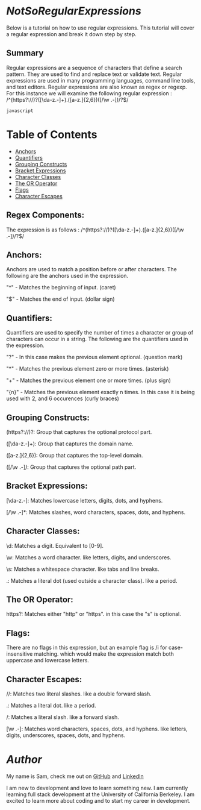 #  *NotSoRegularExpressions*

Below is a tutorial on how to use regular expressions. This tutorial will cover a regular expression and break it down step by step.

## Summary

Regular expressions are a sequence of characters that define a search pattern. They are used to find and replace text or validate text. Regular expressions are used in many programming languages, command line tools, and text editors. Regular expressions are also known as regex or regexp.
For this instance we will examine the following regular expression :
/^(https?:\/\/)?([\da-z\.-]+)\.([a-z\.]{2,6})([\/\w \.-]*)*\/?$/


```javascript```


# Table of Contents

- [Anchors](#anchors)
- [Quantifiers](#quantifiers)
- [Grouping Constructs](#grouping-constructs)
- [Bracket Expressions](#bracket-expressions)
- [Character Classes](#character-classes)
- [The OR Operator](#the-or-operator)
- [Flags](#flags)
- [Character Escapes](#character-escapes)

## **Regex Components:**

The expression is as follows :  /^(https?:\/\/)?([\da-z\.-]+)\.([a-z\.]{2,6})([\/\w \.-]*)*\/?$/

## **Anchors:**

Anchors are used to match a position before or after characters. The following are the anchors used in the expression.

"^" - Matches the beginning of input. (caret)


"$" - Matches the end of input. (dollar sign)


## **Quantifiers:**

Quantifiers are used to specify the number of times a character or group of characters can occur in a string. The following are the quantifiers used in the expression.

"?" - In this case makes the previous element optional. (question mark)


"*" - Matches the previous element zero or more times. (asterisk)


"+" - Matches the previous element one or more times. (plus sign)


"{n}" - Matches the previous element exactly n times. In this case it is being used with 2, and 6 occurences (curly braces)


## **Grouping Constructs:**

(https?:\/\/)?: Group that captures the optional protocol part. 


([\da-z\.-]+): Group that captures the domain name. 


([a-z\.]{2,6}): Group that captures the top-level domain. 


([\/\w \.-]*)*: Group that captures the optional path part.

## **Bracket Expressions:**

[\da-z\.-]: Matches lowercase letters, digits, dots, and hyphens.


[\/\w \.-]*: Matches slashes, word characters, spaces, dots, and hyphens.

## **Character Classes:**

\d: Matches a digit. Equivalent to [0-9].

\w: Matches a word character. like letters, digits, and underscores.

\s: Matches a whitespace character. like tabs and line breaks.

.: Matches a literal dot (used outside a character class). like a period.

## **The OR Operator:**

https?: Matches either "http" or "https". in this case the "s" is optional.

## **Flags:**
There are no flags in this expression, but an example flag is /i for case-insensitive matching. which would make the expression match both uppercase and lowercase letters.

## **Character Escapes:**

\/\/: Matches two literal slashes. like a double forward slash.

\.: Matches a literal dot. like a period.

\/: Matches a literal slash. like a forward slash.

[\w \.-]: Matches word characters, spaces, dots, and hyphens. like letters, digits, underscores, spaces, dots, and hyphens.
 
# *Author*

My name is Sam, check me out on [GitHub](https://github.com/figuri) and [LinkedIn](https://www.linkedin.com/in/samuel-thomas-b82614183/)

I am new to development and love to learn something new. I am currently learning full stack development at the University of California Berkeley. I am excited to learn more about coding and to start my career in development.
